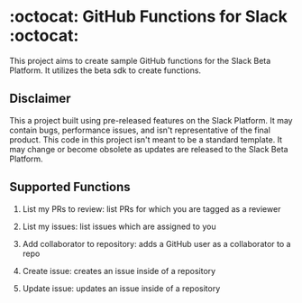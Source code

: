 # :octocat: GitHub Functions for Slack :octocat:

This project aims to create sample GitHub functions for the Slack Beta Platform. It utilizes the beta sdk to create functions.

## Disclaimer
This a project built using pre-released features on the Slack Platform. It may contain bugs, performance issues, and isn't representative of the final product. This code in this project isn't meant to be a standard template. It may change or become obsolete as updates are released to the Slack Beta Platform.

## Supported Functions
1. List my PRs to review: list PRs for which you are tagged as a reviewer

2. List my issues: list issues which are assigned to you

3. Add collaborator to repository: adds a GitHub user as a collaborator to a repo

4. Create issue: creates an issue inside of a repository

5. Update issue: updates an issue inside of a repository
